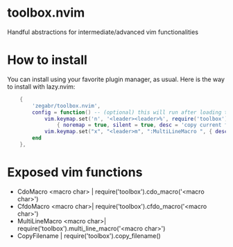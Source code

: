 # toolbox.nvim
Handful abstractions for intermediate/advanced vim functionalities

# How to install
You can install using your favorite plugin manager, as usual. Here is the way to install with lazy.nvim:
```lua
    {
        'zegabr/toolbox.nvim',
        config = function() -- (optional) this will run after loading the plugin
            vim.keymap.set('n', '<leader><leader>%', require('toolbox').copy_filename,
                { noremap = true, silent = true, desc = 'copy current file name to clipboard' })
            vim.keymap.set("x", "<leader>m", ":MultiLineMacro ", { desc = 'prepare command for running macro per line selected' })
        end
    },
```

# Exposed vim functions
- CdoMacro &lt;macro char&gt; | require('toolbox').cdo_macro('&lt;macro char&gt;')
- CfdoMacro &lt;macro char&gt;| require('toolbox').cfdo_macro('&lt;macro char&gt;')
- MultiLineMacro &lt;macro char&gt;| require('toolbox').multi_line_macro('&lt;macro char&gt;')
- CopyFilename | require('toolbox').copy_filename()
